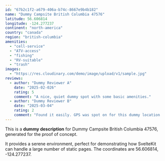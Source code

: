 ```yaml
---
id: "67b2c1f2-a679-406a-b74c-8667e9b4b182"
name: "Dummy Campsite British Columbia 47576"
latitude: 56.606814
longitude: -124.277237
continent: "north-america"
country: "canada"
region: "british-columbia"
amenities:
  - "cell-service"
  - "ATV-access"
  - "fishing"
  - "RV-suitable"
  - "trash"
images:
  - "https://res.cloudinary.com/demo/image/upload/v1/sample.jpg"
reviews:
  - author: "Dummy Reviewer A"
    date: "2025-02-026"
    rating: 5
    comment: "A nice, quiet dummy spot with some basic amenities."
  - author: "Dummy Reviewer B"
    date: "2025-03-04"
    rating: 2
    comment: "Found it easily. GPS was spot on for this dummy location."
---
```


This is a **dummy description** for Dummy Campsite British Columbia 47576, generated for the proof of concept.

It provides a serene environment, perfect for demonstrating how SvelteKit can handle a large number of static pages. The coordinates are 56.606814, -124.277237.

